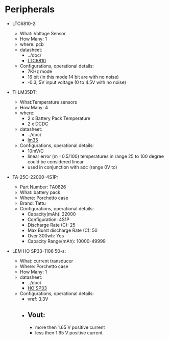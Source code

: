 # Peripherals

- LTC6810-2:
    - What: Voltage Sensor
    - How Many: 1
    - where: pcb
    - datasheet:
        - ../doc/
        - [LTC6810](https://www.analog.com/media/en/technical-documentation/data-sheets/LTC6810-1-6810-2.pdf)
    - Configurations, operational details:
        - 7KHz mode
        - 16 bit (in this mode 14 bit are with no noise)
        - -0.3, 5V input voltage (0 to 4.5V with no noise)
- TI LM35DT:
    - What:Temperature sensors
    - How Many: 4
    - where:
        - 2 x Battery Pack Temperature
        - 2 x DCDC 
    - datasheet:
        - ../doc/
        - [lm35](https://www.ti.com/lit/ds/symlink/lm35.pdf?ts=1617000971707&ref_url=https%253A%252F%252Fwww.ti.com%252Fproduct%252FLM35%253Futm_source%253Dgoogle%2526utm_medium%253Dcpc%2526utm_campaign%253Dasc-null-null-GPN_EN-cpc-pf-google-wwe%2526utm_content%253DLM35%2526ds_k%253DLM35%2526DCM%253Dyes%2526gclid%253DEAIaIQobChMI1Z2H_PXU7wIV6BJ7Ch1dXgV5EAAYASAAEgKnA_D_BwE%2526gclsrc%253Daw.ds)
    - Configurations, operational details:
        - 10mV/C
        - linear error (m =0.5/100) temperatures in range 25 to 100 degree could be considered linear
        - used in conjunction with adc (range 0V to)
- TA-25C-22000-4S1P:
    - Part Number: 	TA0826
    - What: battery pack 
    - Where: Porchetto case
    - Brand: 	Tattu
    - Configurations, operational details:
        - Capacity(mAh): 	22000
        - Configuration: 	4S1P
        - Discharge Rate (C): 	25
        - Max Burst discharge Rate (C): 	50
        - Over 300wh: 	Yes
        - Capacity Range(mAh): 	10000-49999

- LEM HO SP33-1106 50-s:
    - What: current transducer
    - Where: Porchetto case
    - How Many: 1
    - datasheet:
        - ../doc/
        - [HO SP33](https://www.lem.com/sites/default/files/products_datasheets/ho-s_sp33-1106_series.pdf)
    - Configurations, operational details:
        - vref: 3.3V
        - Vout: 
            -
            - more then 1.65 V positive current 
            - less then 1.65 V positive current 